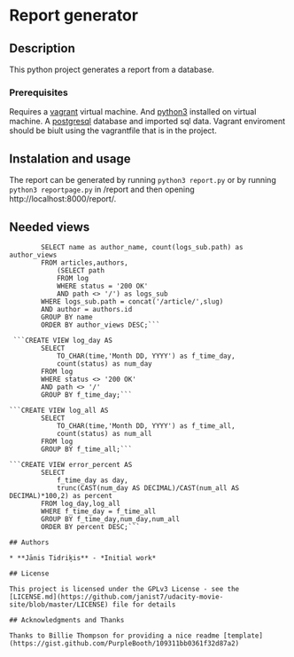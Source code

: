 # Report generator

## Description

This python project generates a report from a database.

### Prerequisites

Requires a [vagrant](https://www.vagrantup.com/downloads.html) virtual machine.
And [python3](https://www.python.org/downloads/) installed on virtual machine.
A [postgresql](https://www.postgresql.org/download/) database and imported sql data.
Vagrant enviroment should be biult using the vagrantfile that is in the project.

## Instalation and usage

The report can be generated by running ``` python3 report.py ``` or by running ``` python3 reportpage.py ``` in /report and
then opening http://localhost:8000/report/.

## Needed views

```CREATE VIEW popular_article_authors AS
    	SELECT name as author_name, count(logs_sub.path) as author_views
    	FROM articles,authors,
	        (SELECT path
	        FROM log
	        WHERE status = '200 OK'
	        AND path <> '/') as logs_sub
    	WHERE logs_sub.path = concat('/article/',slug)
    	AND author = authors.id
    	GROUP BY name
    	ORDER BY author_views DESC;```

 ```CREATE VIEW log_day AS
        SELECT
            TO_CHAR(time,'Month DD, YYYY') as f_time_day,
            count(status) as num_day
        FROM log
        WHERE status <> '200 OK'
        AND path <> '/'
        GROUP BY f_time_day;```

```CREATE VIEW log_all AS
        SELECT
            TO_CHAR(time,'Month DD, YYYY') as f_time_all,
            count(status) as num_all
        FROM log
        GROUP BY f_time_all;```

```CREATE VIEW error_percent AS
    	SELECT
        	f_time_day as day,
        	trunc(CAST(num_day AS DECIMAL)/CAST(num_all AS DECIMAL)*100,2) as percent
    	FROM log_day,log_all
    	WHERE f_time_day = f_time_all
    	GROUP BY f_time_day,num_day,num_all
    	ORDER BY percent DESC;```

## Authors

* **Jānis Tidriķis** - *Initial work*

## License

This project is licensed under the GPLv3 License - see the [LICENSE.md](https://github.com/janist7/udacity-movie-site/blob/master/LICENSE) file for details

## Acknowledgments and Thanks

Thanks to Billie Thompson for providing a nice readme [template](https://gist.github.com/PurpleBooth/109311bb0361f32d87a2)